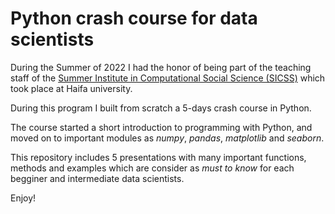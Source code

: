 # Python crash course for data scientists
During the Summer of 2022 I had the honor of being part of the teaching staff of the [Summer Institute in Computational Social Science (SICSS)](https://sicss.io/2022/haifa/) which took place at Haifa university. 

During this program I built from scratch a 5-days crash course in Python. 

The course started a short introduction to programming with Python, and moved on to important modules as *numpy*, *pandas*, *matplotlib* and *seaborn*. 

This repository includes 5 presentations with many important functions, methods and examples which are consider as *must to know* for each begginer and intermediate data scientists.

Enjoy! 
